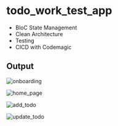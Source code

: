 # todo_work_test_app

* BloC State Management
* Clean Architecture
* Testing
* CICD with Codemagic

## Output
![onboarding](https://github.com/erpanpamuji11/todo_work_test_app/assets/99371814/de838c1c-8ff6-4658-b867-2e3f19624bee)

![home_page](https://github.com/erpanpamuji11/todo_work_test_app/assets/99371814/d5b788ef-78a1-4e65-a7c7-e0ffe6b16914)

![add_todo](https://github.com/erpanpamuji11/todo_work_test_app/assets/99371814/08cceb8f-b150-4d0b-b28f-6f478aa8c741)

![update_todo](https://github.com/erpanpamuji11/todo_work_test_app/assets/99371814/68fc5fb3-2267-4da1-a829-7146e62124b5)

